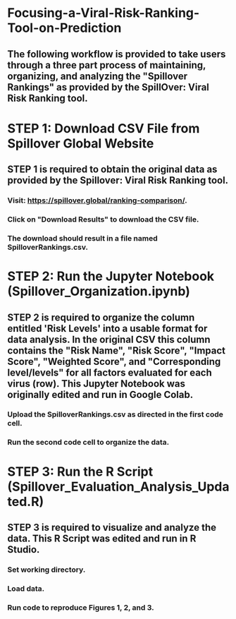# Focusing-a-Viral-Risk-Ranking-Tool-on-Prediction
## The following workflow is provided to take users through a three part process of maintaining, organizing, and analyzing the "Spillover Rankings" as provided by the SpillOver: Viral Risk Ranking tool. 

# STEP 1: Download CSV File from Spillover Global Website
## STEP 1 is required to obtain the original data as provided by the Spillover: Viral Risk Ranking tool. 
### Visit: https://spillover.global/ranking-comparison/.
### Click on "Download Results" to download the CSV file.
### The download should result in a file named SpilloverRankings.csv.

# STEP 2: Run the Jupyter Notebook (Spillover_Organization.ipynb)
## STEP 2 is required to organize the column entitled 'Risk Levels' into a usable format for data analysis. In the original CSV this column contains the "Risk Name", "Risk Score", "Impact Score", "Weighted Score", and "Corresponding level/levels" for all factors evaluated for each virus (row). This Jupyter Notebook was originally edited and run in Google Colab.
### Upload the SpilloverRankings.csv as directed in the first code cell.
### Run the second code cell to organize the data.

# STEP 3: Run the R Script (Spillover_Evaluation_Analysis_Updated.R)
## STEP 3 is required to visualize and analyze the data. This R Script was edited and run in R Studio.
### Set working directory.
### Load data.
### Run code to reproduce Figures 1, 2, and 3.
